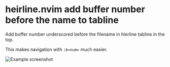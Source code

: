 # heirline.nvim add buffer number before the name to tabline

Add buffer number underscored before the filename in hierline tabline in the top.

This makes navigation with `:b<num>` much easier.

![Example screenshot](./heirline-tabline-buffer-number.png)

<!-- vim: set ft=markdown: -->